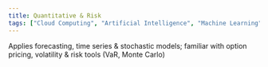 ```yaml
---
title: Quantitative & Risk
tags: ["Cloud Computing", "Artificial Intelligence", "Machine Learning", "Data Science"]
---
```


Applies forecasting, time series & stochastic models; familiar with option pricing, volatility & risk tools (VaR, Monte Carlo)
